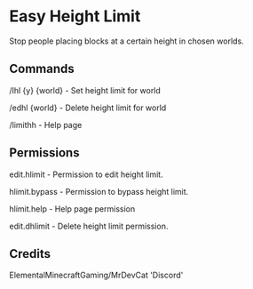 # Easy Height Limit
Stop people placing blocks at a certain height in chosen worlds.

## Commands

/lhl {y} {world} - Set height limit for world

/edhl {world} - Delete height limit for world

/limithh - Help page

## Permissions

edit.hlimit - Permission to edit height limit.

hlimit.bypass - Permission to bypass height limit.

hlimit.help - Help page permission

edit.dhlimit - Delete height limit permission.

## Credits

ElementalMinecraftGaming/MrDevCat 'Discord'
